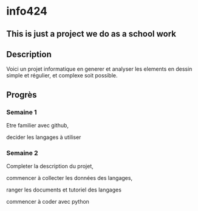 # info424

## This is just a project we do as a school work

## Description
Voici un projet informatique en generer et analyser les elements en dessin simple et régulier, et complexe soit possible.

## Progrès
### Semaine 1
Etre familier avec github,

decider les langages à utiliser

### Semaine 2
Completer la description du projet,

commencer à collecter les données des langages,

ranger les documents et tutoriel des langages

commencer à coder avec python
